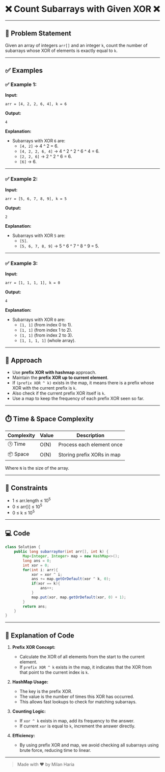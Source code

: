 <h1 align="center">❌ Count Subarrays with Given XOR ❌</h1>

---

## 📝 Problem Statement

Given an array of integers `arr[]` and an integer `k`, count the number of subarrays whose XOR of elements is exactly equal to `k`.

---

## ✅ Examples

### ✅ Example 1:
**Input:**
```
arr = [4, 2, 2, 6, 4], k = 6
```
**Output:**
```
4
```
**Explanation:**
- Subarrays with XOR `6` are:
  - `[4, 2]` → 4 ^ 2 = 6.
  - `[4, 2, 2, 6, 4]` → 4 ^ 2 ^ 2 ^ 6 ^ 4 = 6.
  - `[2, 2, 6]` → 2 ^ 2 ^ 6 = 6.
  - `[6]` → 6.

---

### ✅ Example 2:
**Input:**
```
arr = [5, 6, 7, 8, 9], k = 5
```
**Output:**
```
2
```
**Explanation:**
- Subarrays with XOR `5` are:
  - `[5]`.
  - `[5, 6, 7, 8, 9]` → 5 ^ 6 ^ 7 ^ 8 ^ 9 = 5.

---

### ✅ Example 3:
**Input:**
```
arr = [1, 1, 1, 1], k = 0
```
**Output:**
```
4
```
**Explanation:**
- Subarrays with XOR `0` are:
  - `[1, 1]` (from index 0 to 1).
  - `[1, 1]` (from index 1 to 2).
  - `[1, 1]` (from index 2 to 3).
  - `[1, 1, 1, 1]` (whole array).

---

## 🧠 Approach

- Use **prefix XOR with hashmap** approach.
- Maintain the **prefix XOR up to current element**.
- If `(prefix XOR ^ k)` exists in the map, it means there is a prefix whose XOR with the current prefix is `k`.
- Also check if the current prefix XOR itself is `k`.
- Use a map to keep the frequency of each prefix XOR seen so far.

---

## ⏱️ Time & Space Complexity

| Complexity       | Value    | Description                          |
|------------------|----------|--------------------------------------|
| 🕒 Time          | O(N)     | Process each element once            |
| 📦 Space         | O(N)     | Storing prefix XORs in map           |

Where `N` is the size of the array.

---

## 🎯 Constraints

- 1 ≤ arr.length ≤ 10<sup>5</sup>
- 0 ≤ arr[i] ≤ 10<sup>5</sup>
- 0 ≤ k ≤ 10<sup>5</sup>

---

## 💻 Code

```java
class Solution {
    public long subarrayXor(int arr[], int k) {
        Map<Integer, Integer> map = new HashMap<>();
        long ans = 0;
        int xor = 0;
        for(int i: arr){
            xor = xor ^ i;
            ans += map.getOrDefault(xor ^ k, 0);
            if(xor == k){
                ans++;
            }
            map.put(xor, map.getOrDefault(xor, 0) + 1);
        }
        return ans;
    }
}
```

---

## 📝 Explanation of Code

1. **Prefix XOR Concept:**
    - Calculate the XOR of all elements from the start to the current element.
    - If `prefix XOR ^ k` exists in the map, it indicates that the XOR from that point to the current index is `k`.

2. **HashMap Usage:**
    - The key is the prefix XOR.
    - The value is the number of times this XOR has occurred.
    - This allows fast lookups to check for matching subarrays.

3. **Counting Logic:**
    - If `xor ^ k` exists in map, add its frequency to the answer.
    - If current `xor` is equal to `k`, increment the answer directly.

4. **Efficiency:**
    - By using prefix XOR and map, we avoid checking all subarrays using brute force, reducing time to linear.

---

> Made with ❤️ by Milan Haria
